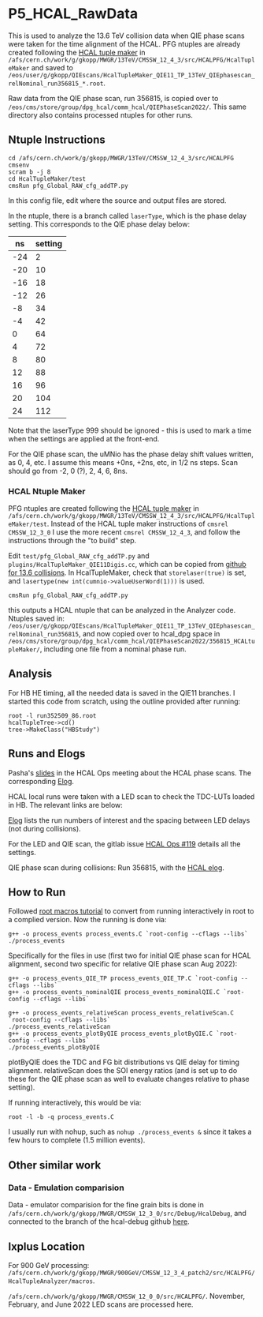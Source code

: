 # P5_HCAL_RawData
This is used to analyze the 13.6 TeV collision data when QIE phase scans were taken for the time alignment of the HCAL. PFG ntuples are already created following the [HCAL tuple maker](https://gitlab.cern.ch/cmshcal/hcalpfg/HcalTupleMaker/-/tree/PFG-CMSSW_12_3_X/) in `/afs/cern.ch/work/g/gkopp/MWGR/13TeV/CMSSW_12_4_3/src/HCALPFG/HcalTupleMaker` and saved to `/eos/user/g/gkopp/QIEscans/HcalTupleMaker_QIE11_TP_13TeV_QIEphasescan_relNominal_run356815_*.root`. 

Raw data from the QIE phase scan, run 356815, is copied over to `/eos/cms/store/group/dpg_hcal/comm_hcal/QIEPhaseScan2022/`. This same directory also contains processed ntuples for other runs.

## Ntuple Instructions
```
cd /afs/cern.ch/work/g/gkopp/MWGR/13TeV/CMSSW_12_4_3/src/HCALPFG
cmsenv
scram b -j 8
cd HcalTupleMaker/test
cmsRun pfg_Global_RAW_cfg_addTP.py
```
In this config file, edit where the source and output files are stored. 

In the ntuple, there is a branch called `laserType`, which is the phase delay setting. This corresponds to the QIE phase delay below:

| ns    | setting |
| ------|------ |
| -24 |   2	|
| -20 |  10	|
| -16 |  18	|
| -12 |  26	|
| -8  |  34	|
| -4  |  42	|
|  0  |  64	|
|  4  |  72	|
|  8  |  80	|
| 12  |  88	|
| 16  |  96	|
| 20  |  104	|
| 24  |  112	|

Note that the laserType 999 should be ignored - this is used to mark a time when the settings are applied at the front-end.

For the QIE phase scan, the uMNio has the phase delay shift values written, as 0, 4, etc. I assume this means +0ns, +2ns, etc, in 1/2 ns steps. Scan should go from -2, 0 (?), 2, 4, 6, 8ns. 

### HCAL Ntuple Maker
PFG ntuples are created following the [HCAL tuple maker](https://gitlab.cern.ch/cmshcal/hcalpfg/HcalTupleMaker/-/tree/PFG-CMSSW_12_3_X/) in `/afs/cern.ch/work/g/gkopp/MWGR/13TeV/CMSSW_12_4_3/src/HCALPFG/HcalTupleMaker/test`. Instead of the HCAL tuple maker instructions of `cmsrel CMSSW_12_3_0`  I use the more recent `cmsrel CMSSW_12_4_3`, and follow the instructions through the "to build" step.

Edit `test/pfg_Global_RAW_cfg_addTP.py` and `plugins/HcalTupleMaker_QIE11Digis.cc`, which can be copied from [github for 13.6 collisions](https://github.com/gk199/P5_HCAL_RawData/tree/13tev_nominalScan). In HcalTupleMaker, check that `storelaser(true)`  is set, and `lasertype(new int(cumnio->valueUserWord(1)))` is used.

```
cmsRun pfg_Global_RAW_cfg_addTP.py
```
this outputs a HCAL ntuple that can be analyzed in the Analyzer code. Ntuples saved in: `/eos/user/g/gkopp/QIEscans/HcalTupleMaker_QIE11_TP_13TeV_QIEphasescan_relNominal_run356815`, and now copied over to hcal_dpg space in `/eos/cms/store/group/dpg_hcal/comm_hcal/QIEPhaseScan2022/356815_HCALtupleMaker/`, including one file from a nominal phase run.

## Analysis
For HB HE timing, all the needed data is saved in the QIE11 branches. I started this code from scratch, using the outline provided after running:
```
root -l run352509_86.root
hcalTupleTree->cd()
tree->MakeClass("HBStudy")
```

## Runs and Elogs
Pasha's [slides](https://indico.cern.ch/event/1166252/attachments/2452900/4203396/phasescan.pdf) in the HCAL Ops meeting about the HCAL phase scans. The corresponding [Elog](https://cmsonline.cern.ch/webcenter/portal/cmsonline/Common/Elog?_piref683379043.strutsAction=%2FviewMessageDetails.do%3FmsgId%3D1141524).

HCAL local runs were taken with a LED scan to check the TDC-LUTs loaded in HB. The relevant links are below:

[Elog](http://cmsonline.cern.ch/cms-elog/1128105) lists the run numbers of interest and the spacing between LED delays (not during collisions). 

For the LED and QIE scan, the gitlab issue [HCAL Ops #119](https://gitlab.cern.ch/cmshcal/docs/-/issues/119#note_5280563) details all the settings.  

QIE phase scan during collisions: Run 356815, with the [HCAL elog](https://cmsonline.cern.ch/webcenter/portal/cmsonline/Common/Elog?_piref683379043.strutsAction=%2FviewMessageDetails.do%3FmsgId%3D1150378).

## How to Run
Followed [root macros tutorial](https://root.cern.ch/root/htmldoc/guides/primer/ROOTPrimer.html#root-macros) to convert from running interactively in root to a complied version. Now the running is done via:
```
g++ -o process_events process_events.C `root-config --cflags --libs`
./process_events
```
Specifically for the files in use (first two for initial QIE phase scan for HCAL alignment, second two specific for relative QIE phase scan Aug 2022):
```
g++ -o process_events_QIE_TP process_events_QIE_TP.C `root-config --cflags --libs`
g++ -o process_events_nominalQIE process_events_nominalQIE.C `root-config --cflags --libs`

g++ -o process_events_relativeScan process_events_relativeScan.C `root-config --cflags --libs`
./process_events_relativeScan
g++ -o process_events_plotByQIE process_events_plotByQIE.C `root-config --cflags --libs`
./process_events_plotByQIE
```
plotByQIE does the TDC and FG bit distributions vs QIE delay for timing alignment. relativeScan does the SOI energy ratios (and is set up to do these for the QIE phase scan as well to evaluate changes relative to phase setting). 

If running interactively, this would be via:
```
root -l -b -q process_events.C
```
I usually run with nohup, such as `nohup ./process_events &` since it takes a few hours to complete (1.5 million events).

## Other similar work

### Data - Emulation comparision
Data - emulator comparision for the fine grain bits is done in `/afs/cern.ch/work/g/gkopp/MWGR/CMSSW_12_3_0/src/Debug/HcalDebug`, and connected to the branch of the hcal-debug github [here](https://github.com/gk199/cms-hcal-debug/tree/Data-Emu_LEDscan). 

## lxplus Location
For 900 GeV processing: `/afs/cern.ch/work/g/gkopp/MWGR/900GeV/CMSSW_12_3_4_patch2/src/HCALPFG/HcalTupleAnalyzer/macros`.

`/afs/cern.ch/work/g/gkopp/MWGR/CMSSW_12_0_0/src/HCALPFG/`. November, February, and June 2022 LED scans are processed here. 
